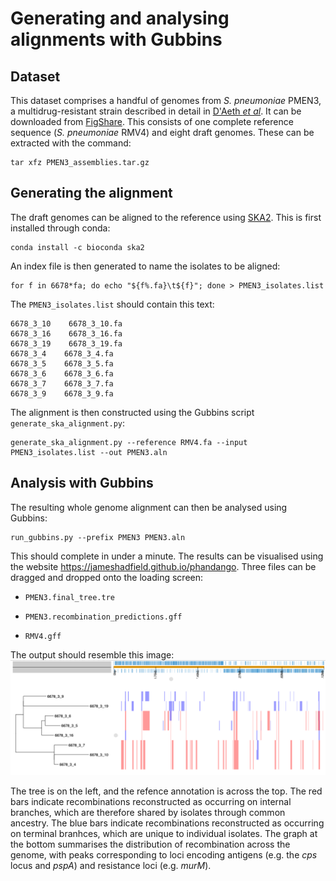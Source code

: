 # Generating and analysing alignments with Gubbins

## Dataset

This dataset comprises a handful of genomes from *S. pneumoniae* PMEN3, a multidrug-resistant strain described in detail in [D'Aeth *et al*](https://elifesciences.org/articles/67113). It can be downloaded from [FigShare](https://figshare.com/account/projects/130637/articles/18700289). This consists of one complete reference sequence (*S. pneumoniae* RMV4) and eight draft genomes. These can be extracted with the command:

```
tar xfz PMEN3_assemblies.tar.gz
```

## Generating the alignment

The draft genomes can be aligned to the reference using [SKA2](https://github.com/bacpop/ska.rust). This is first installed through conda:

```
conda install -c bioconda ska2
```

An index file is then generated to name the isolates to be aligned:

```
for f in 6678*fa; do echo "${f%.fa}\t${f}"; done > PMEN3_isolates.list
```

The `PMEN3_isolates.list` should contain this text:

```
6678_3_10    6678_3_10.fa
6678_3_16    6678_3_16.fa
6678_3_19    6678_3_19.fa
6678_3_4    6678_3_4.fa
6678_3_5    6678_3_5.fa
6678_3_6    6678_3_6.fa
6678_3_7    6678_3_7.fa
6678_3_9    6678_3_9.fa
```

The alignment is then constructed using the Gubbins script `generate_ska_alignment.py`:

```
generate_ska_alignment.py --reference RMV4.fa --input PMEN3_isolates.list --out PMEN3.aln
```

## Analysis with Gubbins

The resulting whole genome alignment can then be analysed using Gubbins:

```
run_gubbins.py --prefix PMEN3 PMEN3.aln
```

This should complete in under a minute. The results can be visualised using the website https://jameshadfield.github.io/phandango. Three files can be dragged and dropped onto the loading screen:

* `PMEN3.final_tree.tre`

* `PMEN3.recombination_predictions.gff`

* `RMV4.gff`

The output should resemble this image:
![PMEN3 output](pmen3_output.png)

The tree is on the left, and the refence annotation is across the top. The red bars indicate recombinations reconstructed as occurring on internal branches, which are therefore shared by isolates through common ancestry. The blue bars indicate recombinations reconstructed as occurring on terminal branhces, which are unique to individual isolates. The graph at the bottom summarises the distribution of recombination across the genome, with peaks corresponding to loci encoding antigens (e.g. the *cps* locus and *pspA*) and resistance loci (e.g. *murM*).

